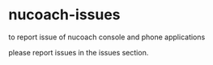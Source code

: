 # nucoach-issues
to report issue of nucoach console and phone applications

please report issues in the issues section.
